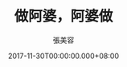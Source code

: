 ---
issue: 252
title: 做阿婆，阿婆做
author: 張美容
language: 海陸
date: 2017-11-30T00:00:00.000+08:00
topic: 抒懷
difficulty: 2
wikidata: Q98096124
wikidata_link: https://www.wikidata.org/wiki/Q98096124
---